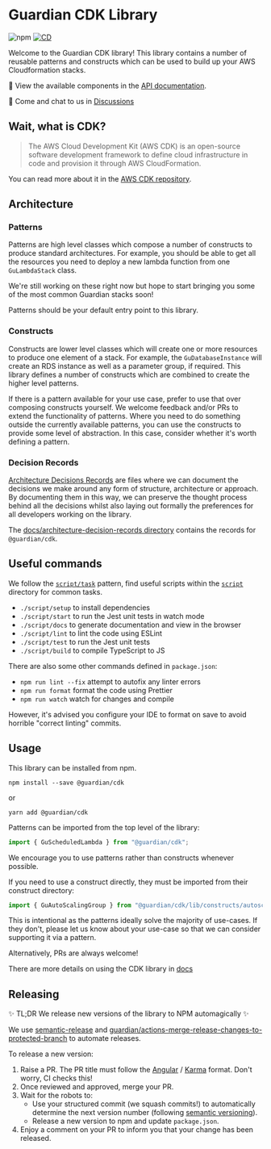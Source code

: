 # Guardian CDK Library

![npm][badge-npm] [![CD][badge-cd]][internal-cd-file]

Welcome to the Guardian CDK library! This library contains a number of reusable patterns and constructs which can be used to build up your AWS Cloudformation stacks.

📖 View the available components in the [API documentation][internal-website].

💬 Come and chat to us in [Discussions][internal-discussions]

## Wait, what is CDK?
> The AWS Cloud Development Kit (AWS CDK) is an open-source software development framework to define cloud infrastructure in code and provision it through AWS CloudFormation.

You can read more about it in the [AWS CDK repository][aws-cdk].

## Architecture
### Patterns
Patterns are high level classes which compose a number of constructs to produce standard architectures.
For example, you should be able to get all the resources you need to deploy a new lambda function from one `GuLambdaStack` class.

We're still working on these right now but hope to start bringing you some of the most common Guardian stacks soon!

Patterns should be your default entry point to this library.

### Constructs
Constructs are lower level classes which will create one or more resources to produce one element of a stack.
For example, the `GuDatabaseInstance` will create an RDS instance as well as a parameter group, if required.
This library defines a number of constructs which are combined to create the higher level patterns.

If there is a pattern available for your use case, prefer to use that over composing constructs yourself.
We welcome feedback and/or PRs to extend the functionality of patterns.
Where you need to do something outside the currently available patterns, you can use the constructs to provide some level of abstraction.
In this case, consider whether it's worth defining a pattern.

### Decision Records
[Architecture Decisions Records][adr] are files where we can document the decisions we make around any form of structure, architecture or approach.
By documenting them in this way, we can preserve the thought process behind all the decisions whilst also laying out formally the preferences for all developers working on the library.

The [docs/architecture-decision-records directory][directory-adr] contains the records for `@guardian/cdk`.

## Useful commands
We follow the [`script/task`][github-scripts] pattern,
find useful scripts within the [`script`][directory-script] directory for common tasks.

- `./script/setup` to install dependencies
- `./script/start` to run the Jest unit tests in watch mode
- `./script/docs` to generate documentation and view in the browser
- `./script/lint` to lint the code using ESLint
- `./script/test` to run the Jest unit tests
- `./script/build` to compile TypeScript to JS

There are also some other commands defined in `package.json`:

- `npm run lint --fix` attempt to autofix any linter errors
- `npm run format` format the code using Prettier
- `npm run watch` watch for changes and compile

However, it's advised you configure your IDE to format on save to avoid horrible "correct linting" commits.

## Usage
This library can be installed from npm.

```
npm install --save @guardian/cdk
```

or

```
yarn add @guardian/cdk
```

Patterns can be imported from the top level of the library:

```typescript
import { GuScheduledLambda } from "@guardian/cdk";
```

We encourage you to use patterns rather than constructs whenever possible.

If you need to use a construct directly, they must be imported from their construct directory:

```typescript
import { GuAutoScalingGroup } from "@guardian/cdk/lib/constructs/autoscaling";
```

This is intentional as the patterns ideally solve the majority of use-cases.
If they don't, please let us know about your use-case so that we can consider supporting it via a pattern.

Alternatively, PRs are always welcome!

There are more details on using the CDK library in [docs][directory-docs]

## Releasing

✨ TL;DR We release new versions of the library to NPM automagically ✨

We use [semantic-release] and [guardian/actions-merge-release-changes-to-protected-branch] to automate releases.

To release a new version:
1. Raise a PR. The PR title must follow the [Angular][angular-commits] / [Karma][karma-commits] format. Don't worry, CI checks this!
1. Once reviewed and approved, merge your PR.
1. Wait for the robots to:
   - Use your structured commit (we squash commits!) to automatically determine the next version number (following [semantic versioning][sem-ver]).
   - Release a new version to npm and update `package.json`.
1. Enjoy a comment on your PR to inform you that your change has been released.


<!-- only links below here -->
[badge-cd]: https://github.com/guardian/cdk/actions/workflows/cd.yaml/badge.svg
[badge-npm]: https://img.shields.io/npm/v/@guardian/cdk?style=flat-square

[directory-adr]: ./docs/architecture-decision-records
[directory-docs]: ./docs
[directory-script]: ./script

[internal-cd-file]: https://github.com/guardian/cdk/actions/workflows/cd.yaml
[internal-discussions]: https://github.com/guardian/cdk/discussions
[internal-website]: https://guardian.github.io/cdk/

[adr]: https://github.com/joelparkerhenderson/architecture_decision_recor
[aws-cdk]: https://github.com/aws/aws-cdk
[angular-commits]: https://github.com/angular/angular.js/blob/master/DEVELOPERS.md#commits
[github-scripts]: https://github.com/github/scripts-to-rule-them-all
[guardian/actions-merge-release-changes-to-protected-branch]: https://github.com/guardian/actions-merge-release-changes-to-protected-branch
[karma-commits]: http://karma-runner.github.io/6.1/dev/git-commit-msg.html
[semantic-release]: https://github.com/semantic-release/semantic-release
[sem-ver]: https://semver.org/
